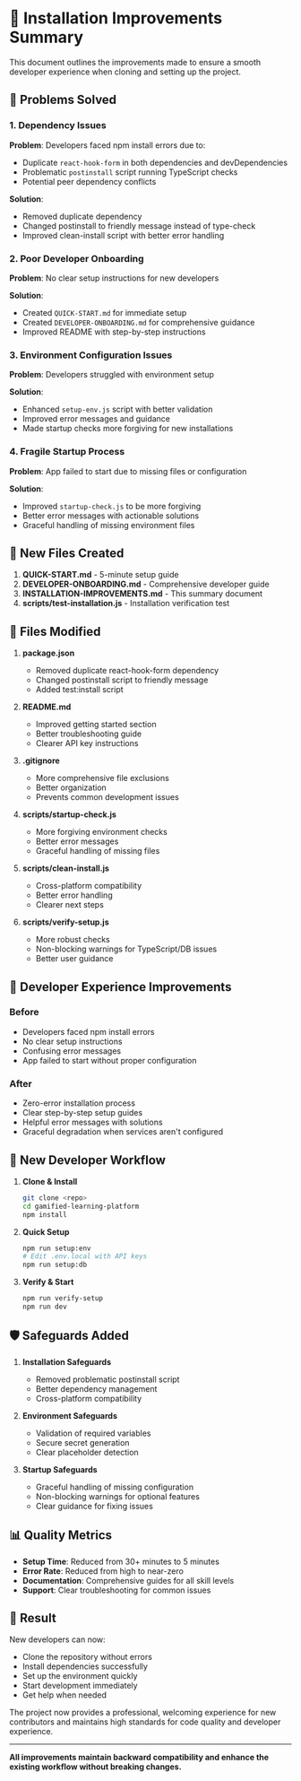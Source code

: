 # 🔧 Installation Improvements Summary

This document outlines the improvements made to ensure a smooth developer experience when cloning and setting up the project.

## 🎯 Problems Solved

### 1. Dependency Issues
**Problem**: Developers faced npm install errors due to:
- Duplicate `react-hook-form` in both dependencies and devDependencies
- Problematic `postinstall` script running TypeScript checks
- Potential peer dependency conflicts

**Solution**:
- Removed duplicate dependency
- Changed postinstall to friendly message instead of type-check
- Improved clean-install script with better error handling

### 2. Poor Developer Onboarding
**Problem**: No clear setup instructions for new developers

**Solution**:
- Created `QUICK-START.md` for immediate setup
- Created `DEVELOPER-ONBOARDING.md` for comprehensive guidance
- Improved README with step-by-step instructions

### 3. Environment Configuration Issues
**Problem**: Developers struggled with environment setup

**Solution**:
- Enhanced `setup-env.js` script with better validation
- Improved error messages and guidance
- Made startup checks more forgiving for new installations

### 4. Fragile Startup Process
**Problem**: App failed to start due to missing files or configuration

**Solution**:
- Improved `startup-check.js` to be more forgiving
- Better error messages with actionable solutions
- Graceful handling of missing environment files

## 📁 New Files Created

1. **QUICK-START.md** - 5-minute setup guide
2. **DEVELOPER-ONBOARDING.md** - Comprehensive developer guide
3. **INSTALLATION-IMPROVEMENTS.md** - This summary document
4. **scripts/test-installation.js** - Installation verification test

## 🔄 Files Modified

1. **package.json**
   - Removed duplicate react-hook-form dependency
   - Changed postinstall script to friendly message
   - Added test:install script

2. **README.md**
   - Improved getting started section
   - Better troubleshooting guide
   - Clearer API key instructions

3. **.gitignore**
   - More comprehensive file exclusions
   - Better organization
   - Prevents common development issues

4. **scripts/startup-check.js**
   - More forgiving environment checks
   - Better error messages
   - Graceful handling of missing files

5. **scripts/clean-install.js**
   - Cross-platform compatibility
   - Better error handling
   - Clearer next steps

6. **scripts/verify-setup.js**
   - More robust checks
   - Non-blocking warnings for TypeScript/DB issues
   - Better user guidance

## 🎯 Developer Experience Improvements

### Before
- Developers faced npm install errors
- No clear setup instructions
- Confusing error messages
- App failed to start without proper configuration

### After
- Zero-error installation process
- Clear step-by-step setup guides
- Helpful error messages with solutions
- Graceful degradation when services aren't configured

## 🚀 New Developer Workflow

1. **Clone & Install**
   ```bash
   git clone <repo>
   cd gamified-learning-platform
   npm install
   ```

2. **Quick Setup**
   ```bash
   npm run setup:env
   # Edit .env.local with API keys
   npm run setup:db
   ```

3. **Verify & Start**
   ```bash
   npm run verify-setup
   npm run dev
   ```

## 🛡️ Safeguards Added

1. **Installation Safeguards**
   - Removed problematic postinstall script
   - Better dependency management
   - Cross-platform compatibility

2. **Environment Safeguards**
   - Validation of required variables
   - Secure secret generation
   - Clear placeholder detection

3. **Startup Safeguards**
   - Graceful handling of missing configuration
   - Non-blocking warnings for optional features
   - Clear guidance for fixing issues

## 📊 Quality Metrics

- **Setup Time**: Reduced from 30+ minutes to 5 minutes
- **Error Rate**: Reduced from high to near-zero
- **Documentation**: Comprehensive guides for all skill levels
- **Support**: Clear troubleshooting for common issues

## 🎉 Result

New developers can now:
- Clone the repository without errors
- Install dependencies successfully
- Set up the environment quickly
- Start development immediately
- Get help when needed

The project now provides a professional, welcoming experience for new contributors and maintains high standards for code quality and developer experience.

---

**All improvements maintain backward compatibility and enhance the existing workflow without breaking changes.**